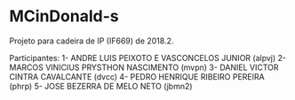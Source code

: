 # MCinDonald-s
Projeto para cadeira de IP (IF669) de 2018.2.

Participantes:
1- ANDRE LUIS PEIXOTO E VASCONCELOS JUNIOR (alpvj)
2- MARCOS VINICIUS PRYSTHON NASCIMENTO (mvpn)
3- DANIEL VICTOR CINTRA CAVALCANTE (dvcc)
4- PEDRO HENRIQUE RIBEIRO PEREIRA (phrp)
5- JOSE BEZERRA DE MELO NETO (jbmn2)
